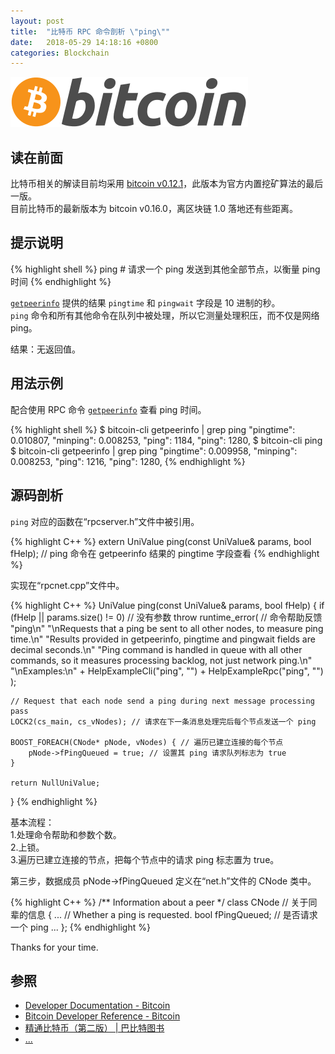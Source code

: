 ```yaml
---
layout: post
title:  "比特币 RPC 命令剖析 \"ping\""
date:   2018-05-29 14:18:16 +0800
categories: Blockchain
---
```

![bitcoin](/images/20180504/bitcoin.svg)

## 读在前面
比特币相关的解读目前均采用 [bitcoin v0.12.1](https://github.com/bitcoin/bitcoin/tree/v0.12.1)，此版本为官方内置挖矿算法的最后一版。<br>
目前比特币的最新版本为 bitcoin v0.16.0，离区块链 1.0 落地还有些距离。

## 提示说明

{% highlight shell %}
ping # 请求一个 ping 发送到其他全部节点，以衡量 ping 时间
{% endhighlight %}

[`getpeerinfo`](/2018/05/29/bitcoin-rpc-command-getpeerinfo) 提供的结果 `pingtime` 和 `pingwait` 字段是 10 进制的秒。<br>
`ping` 命令和所有其他命令在队列中被处理，所以它测量处理积压，而不仅是网络 ping。

结果：无返回值。

## 用法示例

配合使用 RPC 命令 [`getpeerinfo`](/2018/05/29/bitcoin-rpc-command-getpeerinfo) 查看 ping 时间。

{% highlight shell %}
$ bitcoin-cli getpeerinfo | grep ping
    "pingtime": 0.010807,
    "minping": 0.008253,
      "ping": 1184,
      "ping": 1280,
$ bitcoin-cli ping
$ bitcoin-cli getpeerinfo | grep ping
    "pingtime": 0.009958,
    "minping": 0.008253,
      "ping": 1216,
      "ping": 1280,
{% endhighlight %}

## 源码剖析
`ping` 对应的函数在“rpcserver.h”文件中被引用。

{% highlight C++ %}
extern UniValue ping(const UniValue& params, bool fHelp); // ping 命令在 getpeerinfo 结果的 pingtime 字段查看
{% endhighlight %}

实现在“rpcnet.cpp”文件中。

{% highlight C++ %}
UniValue ping(const UniValue& params, bool fHelp)
{
    if (fHelp || params.size() != 0) // 没有参数
        throw runtime_error( // 命令帮助反馈
            "ping\n"
            "\nRequests that a ping be sent to all other nodes, to measure ping time.\n"
            "Results provided in getpeerinfo, pingtime and pingwait fields are decimal seconds.\n"
            "Ping command is handled in queue with all other commands, so it measures processing backlog, not just network ping.\n"
            "\nExamples:\n"
            + HelpExampleCli("ping", "")
            + HelpExampleRpc("ping", "")
        );

    // Request that each node send a ping during next message processing pass
    LOCK2(cs_main, cs_vNodes); // 请求在下一条消息处理完后每个节点发送一个 ping

    BOOST_FOREACH(CNode* pNode, vNodes) { // 遍历已建立连接的每个节点
        pNode->fPingQueued = true; // 设置其 ping 请求队列标志为 true
    }

    return NullUniValue;
}
{% endhighlight %}

基本流程：<br>
1.处理命令帮助和参数个数。<br>
2.上锁。<br>
3.遍历已建立连接的节点，把每个节点中的请求 ping 标志置为 true。

第三步，数据成员 pNode->fPingQueued 定义在“net.h”文件的 CNode 类中。

{% highlight C++ %}
/** Information about a peer */
class CNode // 关于同辈的信息
{
    ...
    // Whether a ping is requested.
    bool fPingQueued; // 是否请求一个 ping
    ...
};
{% endhighlight %}

Thanks for your time.

## 参照
* [Developer Documentation - Bitcoin](https://bitcoin.org/en/developer-documentation)
* [Bitcoin Developer Reference - Bitcoin](https://bitcoin.org/en/developer-reference#ping)
* [精通比特币（第二版） \| 巴比特图书](http://book.8btc.com/masterbitcoin2cn)
* [...](https://github.com/mistydew/blockchain)
